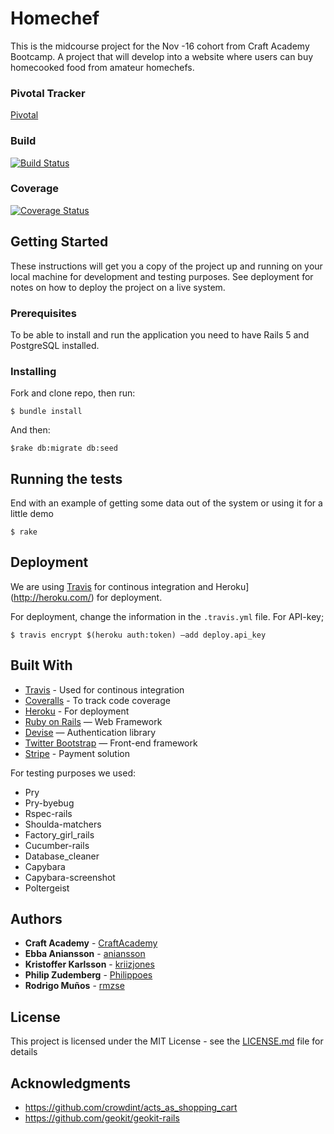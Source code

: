 # Homechef
This is the midcourse project for the Nov -16 cohort from Craft Academy Bootcamp. A project that will develop into a website where users can buy homecooked food from amateur homechefs.

### Pivotal Tracker
[Pivotal](https://www.pivotaltracker.com/n/projects/)

### Build
[![Build Status](https://travis-ci.org/CraftAcademy/homechef.svg?branch=develop)](https://travis-ci.org/CraftAcademy/homechef)

### Coverage
[![Coverage Status](https://coveralls.io/repos/github/CraftAcademy/homechef/badge.svg?branch=develop)](https://coveralls.io/github/CraftAcademy/homechef?branch=develop)

## Getting Started

These instructions will get you a copy of the project up and running on your local machine for development and testing purposes. See deployment for notes on how to deploy the project on a live system.

### Prerequisites

To be able to install and run the application you need to have Rails 5 and PostgreSQL installed.

### Installing

Fork and clone repo, then run:
```
$ bundle install
```

And then:

```
$rake db:migrate db:seed
```

## Running the tests

End with an example of getting some data out of the system or using it for a little demo

```
$ rake
```

## Deployment

We are using [Travis](https://travis-ci.org) for continous integration and Heroku](http://heroku.com/) for deployment.

For deployment, change the information in the `.travis.yml` file. For API-key;

```
$ travis encrypt $(heroku auth:token) —add deploy.api_key
```

## Built With

  * [Travis](https://travis-ci.org) - Used for continous integration
  * [Coveralls](https://coveralls.io) - To track code coverage
  * [Heroku](http://heroku.com/) - For deployment
  * [Ruby on Rails](http://rubyonrails.org) — Web Framework
  * [Devise](https://github.com/plataformatec/devise) — Authentication library
  * [Twitter Bootstrap](http://getbootstrap.com) — Front-end framework
  * [Stripe](https://github.com/stripe/stripe-ruby) - Payment solution

For testing purposes we used:

  * Pry
  * Pry-byebug
  * Rspec-rails
  * Shoulda-matchers
  * Factory_girl_rails
  * Cucumber-rails
  * Database_cleaner
  * Capybara
  * Capybara-screenshot
  * Poltergeist

## Authors
  * **Craft Academy** - [CraftAcademy](https://github.com/CraftAcademy)
  * **Ebba Aniansson** - [aniansson](https://github.com/aniansson)
  * **Kristoffer Karlsson** - [kriizjones](https://github.com/kriizjones)
  * **Philip Zudemberg** - [Philippoes](https://github.com/Philippoes)
  * **Rodrigo Muños** - [rmzse](https://github.com/rmzse)

## License

This project is licensed under the MIT License - see the [LICENSE.md](LICENSE.md) file for details

## Acknowledgments

* https://github.com/crowdint/acts_as_shopping_cart
* https://github.com/geokit/geokit-rails
